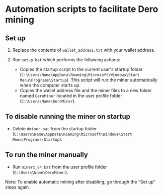 # Automation scripts to facilitate Dero mining

## Set up

1. Replace the contents of `wallet_address.txt` with your wallet address.

2. Run `setup.bat` which performs the following actions:

    - Copies the startup script to the current user's startup folder (`C:\Users\Name\AppData\Roaming\Microsoft\Windows\Start Menu\Programs\Startup`). This script will run the miner automatically when the computer starts up.
    - Copies the wallet address file and the miner files to a new folder named `DeroMiner` located in the user profile folder (`C:\Users\Name\DeroMiner`).

## To disable running the miner on startup

- Delete `dminer.bat` from the startup folder (`C:\Users\Name\AppData\Roaming\Microsoft\Windows\Start Menu\Programs\Startup`).

## To run the miner manually

- Run `minerx_64.bat` from the user profile folder (`C:\Users\Name\DeroMiner`).

Note: To enable automatic mining after disabling, go through the "Set up" steps again.

